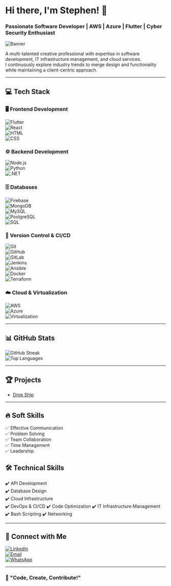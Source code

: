 # Hi there, I'm Stephen! 👋  
### Passionate Software Developer | AWS | Azure | Flutter | Cyber Security Enthusiast  

![Banner](https://github.com/user-attachments/assets/c95afff8-7645-47b3-b35d-e4c4851e0a09)

A multi-talented creative professional with expertise in software development, IT infrastructure management, and cloud services.  
I continuously explore industry trends to merge design and functionality while maintaining a client-centric approach.  

---

## 💻 Tech Stack  

### **🖥️ Frontend Development**  
![Flutter](https://img.shields.io/badge/Flutter-02569B?style=flat&logo=flutter&logoColor=white)  
![React](https://img.shields.io/badge/React-61DAFB?style=flat&logo=react&logoColor=black)  
![HTML](https://img.shields.io/badge/HTML5-E34F26?style=flat&logo=html5&logoColor=white)  
![CSS](https://img.shields.io/badge/CSS3-1572B6?style=flat&logo=css3&logoColor=white)  

### **⚙️ Backend Development**  
![Node.js](https://img.shields.io/badge/Node.js-339933?style=flat&logo=node.js&logoColor=white)  
![Python](https://img.shields.io/badge/Python-3776AB?style=flat&logo=python&logoColor=white)  
![.NET](https://img.shields.io/badge/.NET-512BD4?style=flat&logo=dotnet&logoColor=white)  

### **🗄️ Databases**  
![Firebase](https://img.shields.io/badge/Firebase-FFCA28?style=flat&logo=firebase&logoColor=black)  
![MongoDB](https://img.shields.io/badge/MongoDB-47A248?style=flat&logo=mongodb&logoColor=white)  
![MySQL](https://img.shields.io/badge/MySQL-4479A1?style=flat&logo=mysql&logoColor=white)  
![PostgreSQL](https://img.shields.io/badge/PostgreSQL-336791?style=flat&logo=postgresql&logoColor=white)  
![SQL](https://img.shields.io/badge/SQL-4479A1?style=flat&logo=sqlite&logoColor=white)  

### **🔄 Version Control & CI/CD**  
![Git](https://img.shields.io/badge/Git-F05032?style=flat&logo=git&logoColor=white)  
![GitHub](https://img.shields.io/badge/GitHub-181717?style=flat&logo=github&logoColor=white)  
![GitLab](https://img.shields.io/badge/GitLab-FC6D26?style=flat&logo=gitlab&logoColor=white)  
![Jenkins](https://img.shields.io/badge/Jenkins-D24939?style=flat&logo=jenkins&logoColor=white)  
![Ansible](https://img.shields.io/badge/Ansible-EE0000?style=flat&logo=ansible&logoColor=white)  
![Docker](https://img.shields.io/badge/Docker-2496ED?style=flat&logo=docker&logoColor=white)  
![Terraform](https://img.shields.io/badge/Terraform-623CE4?style=flat&logo=terraform&logoColor=white)  

### **☁️ Cloud & Virtualization**  
![AWS](https://img.shields.io/badge/AWS-232F3E?style=flat&logo=amazon-aws&logoColor=white)  
![Azure](https://img.shields.io/badge/Azure-0078D4?style=flat&logo=microsoft-azure&logoColor=white)  
![Virtualization](https://img.shields.io/badge/VMware-607078?style=flat&logo=vmware&logoColor=white)  

---

## 📊 GitHub Stats  
![GitHub Streak](https://github-readme-streak-stats.herokuapp.com/?user=sos904&theme=dark)  
![Top Languages](https://github-readme-stats.vercel.app/api/top-langs/?username=sos904&layout=compact&theme=dark)  

---

## 🏆 Projects  
- [Drop Ship](https://github.com/sos904/drop_ship-application-with-Futter)  

---

## 🔥 Soft Skills  
✅ Effective Communication  
✅ Problem Solving  
✅ Team Collaboration  
✅ Time Management  
✅ Leadership  

## 🛠️ Technical Skills  
✔️ API Development  
✔️ Database Design  
✔️ Cloud Infrastructure  
✔️ DevOps & CI/CD 
✔️ Code Optimization 
✔️ IT Infrastructure Management 
✔️ Bash Scripting 
✔️ Networking

---

## 🔗 Connect with Me  
[![LinkedIn](https://img.shields.io/badge/LinkedIn-Profile-blue)](https://www.linkedin.com/in/stephen-oteng-seifah/)  
[![Email](https://img.shields.io/badge/Email-Contact-red)](mailto:soseifah904@gmail.com)  
[![WhatsApp](https://img.shields.io/badge/WhatsApp-Contact-25D366?style=flat&logo=whatsapp&logoColor=white)](https://wa.me/+233501542463)  

---

### 🎯 "Code, Create, Contribute!"
